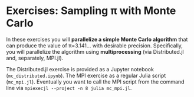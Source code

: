 # Exercises: Sampling π with Monte Carlo

In these exercises you will **parallelize a simple Monte Carlo algorithm** that can produce the value of π=3.141... with desirable precision. Specifically, you will parallelize the algorithm using **multiprocessing** (via Distributed.jl and, separately, MPI.jl).

The Distributed.jl exercise is provided as a Jupyter notebook (`mc_distributed.ipynb`). The MPI exercise as a regular Julia script (`mc_mpi.jl`). Eventually you want to call the MPI script from the command line via `mpiexecjl --project -n 8 julia mc_mpi.jl`.
